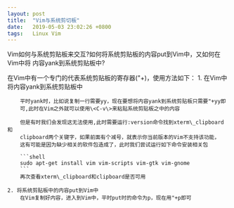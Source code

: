 ```yaml
---
layout: post
title:  "Vim与系统剪切板"
date:   2019-05-03 23:02:26 +0800
tags:   Linux Vim
---
```


Vim如何与系统剪贴板来交互?如何将系统剪贴板的内容put到Vim中，又如何在Vim中将
内容yank到系统剪贴板中?

在Vim中有一个专门的代表系统剪贴板的寄存器("+)，使用方法如下：
    1. 在Vim中将内容yank到系统剪贴板中

        平时yank时，比如说复制一行需要yy，现在要想将内容yank到系统剪贴板只需要"+yy即
        可,此时在Vim之外就可以使用\<C-v\>来粘贴系统剪贴板之中的内容

        但是有时我们会发现这无法使用,此时需要运行:version命令找到xterm\_clipboard和
        clipboard两个关键字，如果前面有个减号，就表示你当前版本的Vim不支持该功能，
        这有可能是因为缺少相关的软件包造成了，此时我们尝试运行如下命令安装相关包

        ```shell
        sudo apt-get install vim vim-scripts vim-gtk vim-gnome
        ```
        再次查看xterm\_clipboard和clipboard是否可用

    2. 将系统剪贴板中的内容put到Vim中
        在Vim复制好内容，进入到Vim中，平时put时的命令为p，现在用"+p即可
